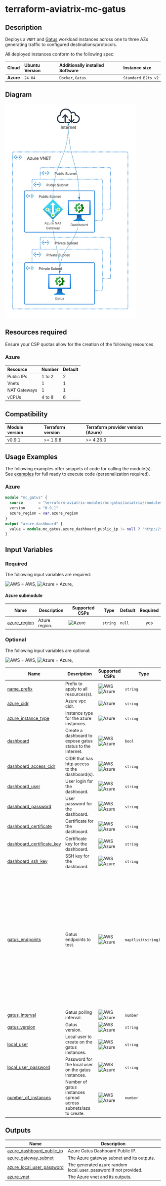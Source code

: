 # terraform-aviatrix-mc-gatus

## Description

Deploys a `VNET` and [Gatus](https://github.com/TwiN/gatus) workload instances across one to three AZs generating traffic to configured destinations/protocols.

All deployed instances conform to the following spec:

| Cloud     | Ubuntu Version | Additionally installed Software | Instance size      |
| :-------- | :------------- | :------------------------------ | :----------------- |
| **Azure** | `24.04`        | `Docker`, `Gatus`               | `Standard_B2ts_v2` |

## Diagram

<img src="https://github.com/terraform-aviatrix-modules/terraform-aviatrix-mc-gatus/blob/main/img/azure.png?raw=true">

## Resources required

Ensure your CSP quotas allow for the creation of the following resources.

### Azure

| Resource     | Number | Default |
| :----------- | :----- | :------ |
| Public IPs   | 1 to 2 | 2       |
| Vnets        | 1      | 1       |
| NAT Gateways | 1      | 1       |
| vCPUs        | 4 to 8 | 6       |

## Compatibility

| Module version | Terraform version | Terraform provider version (Azure) |
| :------------- | :---------------- | :--------------------------------- |
| v0.9.1         | >= 1.9.8          | >= 4.26.0                          |

## Usage Examples

The following examples offer snippets of code for calling the module(s). See [examples](https://github.com/terraform-aviatrix-modules/terraform-aviatrix-mc-gatus/tree/main/examples) for full ready to execute code (personalization required).

### Azure

```terraform
module "mc_gatus" {
  source       = "terraform-aviatrix-modules/mc-gatus/aviatrix//modules/azure"
  version      = "0.9.1"
  azure_region = var.azure_region
}
output "azure_dashboard" {
  value = module.mc_gatus.azure_dashboard_public_ip != null ? "http://${module.mc_gatus.azure_dashboard_public_ip}" : null
}
```

## Input Variables

### Required

The following input variables are required:

<img src="https://github.com/terraform-aviatrix-modules/terraform-aviatrix-mc-transit/blob/main/img/aws.png?raw=true" title="AWS"> = AWS, <img src="https://github.com/terraform-aviatrix-modules/terraform-aviatrix-mc-transit/blob/main/img/azure.png?raw=true" title="Azure"> = Azure,

#### Azure submodule

| Name                                                                     | Description   | Supported CSPs                                                                                                                         | Type     | Default | Required |
| ------------------------------------------------------------------------ | ------------- | -------------------------------------------------------------------------------------------------------------------------------------- | -------- | ------- | :------: |
| <a name="input_azure_region"></a> [azure\_region](#input\_azure\_region) | Azure region. | <img src="https://github.com/terraform-aviatrix-modules/terraform-aviatrix-mc-transit/blob/main/img/azure.png?raw=true" title="Azure"> | `string` | `null`  |   yes    |

### Optional

The following input variables are optional:

<img src="https://github.com/terraform-aviatrix-modules/terraform-aviatrix-mc-transit/blob/main/img/aws.png?raw=true" title="AWS"> = AWS, <img src="https://github.com/terraform-aviatrix-modules/terraform-aviatrix-mc-transit/blob/main/img/azure.png?raw=true" title="Azure"> = Azure, 

| Name                                                                                                             | Description                                                    | Supported CSPs                                                                                                                                                                                                                                                            | Type                | Default                                                                                                                                                                                                                                                                                                                                                                                                                                                       | Required |
| ---------------------------------------------------------------------------------------------------------------- | -------------------------------------------------------------- | ------------------------------------------------------------------------------------------------------------------------------------------------------------------------------------------------------------------------------------------------------------------------- | ------------------- | ------------------------------------------------------------------------------------------------------------------------------------------------------------------------------------------------------------------------------------------------------------------------------------------------------------------------------------------------------------------------------------------------------------------------------------------------------------- | :------: |
| <a name="input_name_prefix"></a> [name_prefix](#input\_name_prefix)                                              | Prefix to apply to all resources(s).                           | <img src="https://github.com/terraform-aviatrix-modules/terraform-aviatrix-mc-transit/blob/main/img/aws.png?raw=true" title="AWS"> <img src="https://github.com/terraform-aviatrix-modules/terraform-aviatrix-mc-transit/blob/main/img/azure.png?raw=true" title="Azure"> | `string`            | `mc-gatus`                                                                                                                                                                                                                                                                                                                                                                                                                                                    |    no    |
| <a name="input_azure_cidr"></a> [azure\_cidr](#input\_azure\_cidr)                                               | Azure vpc cidr.                                                | <img src="https://github.com/terraform-aviatrix-modules/terraform-aviatrix-mc-transit/blob/main/img/azure.png?raw=true" title="Azure">                                                                                                                                    | `string`            | `"10.2.0.0/24"`                                                                                                                                                                                                                                                                                                                                                                                                                                               |    no    |
| <a name="input_azure_instance_type"></a> [azure\_instance\_type](#input\_azure\_instance\_type)                  | Instance type for the azure instances.                         | <img src="https://github.com/terraform-aviatrix-modules/terraform-aviatrix-mc-transit/blob/main/img/azure.png?raw=true" title="Azure">                                                                                                                                    | `string`            | `Standard_B2ts_v2`                                                                                                                                                                                                                                                                                                                                                                                                                                            |    no    |
| <a name="input_dashboard"></a> [dashboard](#input\_dashboard)                                                    | Create a dashboard to expose gatus status to the Internet.     | <img src="https://github.com/terraform-aviatrix-modules/terraform-aviatrix-mc-transit/blob/main/img/aws.png?raw=true" title="AWS"> <img src="https://github.com/terraform-aviatrix-modules/terraform-aviatrix-mc-transit/blob/main/img/azure.png?raw=true" title="Azure"> | `bool`              | `true`                                                                                                                                                                                                                                                                                                                                                                                                                                                        |    no    |
| <a name="input_dashboard_access_cidr"></a> [dashboard\_access\_cidr](#input\_dashboard\_access\_cidr)            | CIDR that has http access to the dashboard(s).                 | <img src="https://github.com/terraform-aviatrix-modules/terraform-aviatrix-mc-transit/blob/main/img/aws.png?raw=true" title="AWS"> <img src="https://github.com/terraform-aviatrix-modules/terraform-aviatrix-mc-transit/blob/main/img/azure.png?raw=true" title="Azure"> | `string`            | Internet source IP of the executing system                                                                                                                                                                                                                                                                                                                                                                                                                    |    no    |
| <a name="input_dashboard_user"></a> [dashboard\_user](#input\_dashboard\_user)                                   | User login for the dashboard.                                  | <img src="https://github.com/terraform-aviatrix-modules/terraform-aviatrix-mc-transit/blob/main/img/aws.png?raw=true" title="AWS"> <img src="https://github.com/terraform-aviatrix-modules/terraform-aviatrix-mc-transit/blob/main/img/azure.png?raw=true" title="Azure"> | `string`            | `null`                                                                                                                                                                                                                                                                                                                                                                                                                                                        |    no    |
| <a name="input_dashboard_password"></a> [dashboard\_password](#input\_dashboard\_password)                       | User password for the dashboard.                               | <img src="https://github.com/terraform-aviatrix-modules/terraform-aviatrix-mc-transit/blob/main/img/aws.png?raw=true" title="AWS"> <img src="https://github.com/terraform-aviatrix-modules/terraform-aviatrix-mc-transit/blob/main/img/azure.png?raw=true" title="Azure"> | `string`            | `null`                                                                                                                                                                                                                                                                                                                                                                                                                                                        |    no    |
| <a name="input_dashboard_certificate"></a> [dashboard\_certificate](#input\_dashboard\_certificate)              | Certificate for the dashboard.                                 | <img src="https://github.com/terraform-aviatrix-modules/terraform-aviatrix-mc-transit/blob/main/img/aws.png?raw=true" title="AWS"> <img src="https://github.com/terraform-aviatrix-modules/terraform-aviatrix-mc-transit/blob/main/img/azure.png?raw=true" title="Azure"> | `string`            | `null`                                                                                                                                                                                                                                                                                                                                                                                                                                                        |    no    |
| <a name="input_dashboard_certificate_key"></a> [dashboard\_certificate\_key](#input\_dashboard\_certificate_key) | Certificate key for the dashboard.                             | <img src="https://github.com/terraform-aviatrix-modules/terraform-aviatrix-mc-transit/blob/main/img/aws.png?raw=true" title="AWS"> <img src="https://github.com/terraform-aviatrix-modules/terraform-aviatrix-mc-transit/blob/main/img/azure.png?raw=true" title="Azure"> | `string`            | `null`                                                                                                                                                                                                                                                                                                                                                                                                                                                        |    no    |
| <a name="input_dashboard_ssh_key"></a> [dashboard\_ssh\_key](#input\_dashboard\_ssh_key)                         | SSH key for the dashboard.                                     | <img src="https://github.com/terraform-aviatrix-modules/terraform-aviatrix-mc-transit/blob/main/img/aws.png?raw=true" title="AWS"> <img src="https://github.com/terraform-aviatrix-modules/terraform-aviatrix-mc-transit/blob/main/img/azure.png?raw=true" title="Azure"> | `string`            | `null`                                                                                                                                                                                                                                                                                                                                                                                                                                                        |    no    |
| <a name="input_gatus_endpoints"></a> [gatus\_endpoints](#input\_gatus\_endpoints)                                | Gatus endpoints to test.                                       | <img src="https://github.com/terraform-aviatrix-modules/terraform-aviatrix-mc-transit/blob/main/img/aws.png?raw=true" title="AWS"> <img src="https://github.com/terraform-aviatrix-modules/terraform-aviatrix-mc-transit/blob/main/img/azure.png?raw=true" title="Azure"> | `map(list(string))` | <pre>{<br/>  "http": [<br/>    "de.vu",<br/>    "69298.com",<br/>    "tiktock.com",<br/>    "acrilhacrancon.com",<br/>    "blockexplorer.com"<br/>  ],<br/>  "https": [<br/>    "aviatrix.com",<br/>    "aws.amazon.com",<br/>    "www.microsoft.com",<br/>    "cloud.google.com",<br/>    "github.com",<br/>    "thishabboforum.com",<br/>    "malware.net",<br/>    "go.dev",<br/>    "dk-metall.ru"<br/>  ],<br/>  "icmp": [],<br/>  "tcp": []<br/>}</pre> |    no    |
| <a name="input_gatus_interval"></a> [gatus\_interval](#input\_gatus\_interval)                                   | Gatus polling interval.                                        | <img src="https://github.com/terraform-aviatrix-modules/terraform-aviatrix-mc-transit/blob/main/img/aws.png?raw=true" title="AWS"> <img src="https://github.com/terraform-aviatrix-modules/terraform-aviatrix-mc-transit/blob/main/img/azure.png?raw=true" title="Azure"> | `number`            | `10`                                                                                                                                                                                                                                                                                                                                                                                                                                                          |    no    |
| <a name="input_gatus_version"></a> [gatus\_version](#input\_gatus\_version)                                      | Gatus version.                                                 | <img src="https://github.com/terraform-aviatrix-modules/terraform-aviatrix-mc-transit/blob/main/img/aws.png?raw=true" title="AWS"> <img src="https://github.com/terraform-aviatrix-modules/terraform-aviatrix-mc-transit/blob/main/img/azure.png?raw=true" title="Azure"> | `string`            | `"5.12.1"`                                                                                                                                                                                                                                                                                                                                                                                                                                                    |    no    |
| <a name="input_local_user"></a> [local\_user](#input\_local\_user)                                               | Local user to create on the gatus instances.                   | <img src="https://github.com/terraform-aviatrix-modules/terraform-aviatrix-mc-transit/blob/main/img/aws.png?raw=true" title="AWS"> <img src="https://github.com/terraform-aviatrix-modules/terraform-aviatrix-mc-transit/blob/main/img/azure.png?raw=true" title="Azure"> | `string`            | `"gatus"`                                                                                                                                                                                                                                                                                                                                                                                                                                                     |    no    |
| <a name="input_local_user_password"></a> [local\_user\_password](#input\_local\_user\_password)                  | Password for the local user on the gatus instances.            | <img src="https://github.com/terraform-aviatrix-modules/terraform-aviatrix-mc-transit/blob/main/img/aws.png?raw=true" title="AWS"> <img src="https://github.com/terraform-aviatrix-modules/terraform-aviatrix-mc-transit/blob/main/img/azure.png?raw=true" title="Azure"> | `string`            | `null`                                                                                                                                                                                                                                                                                                                                                                                                                                                        |    no    |
| <a name="input_number_of_instances"></a> [number\_of\_instances](#input\_number\_of\_instances)                  | Number of gatus instances spread across subnets/azs to create. | <img src="https://github.com/terraform-aviatrix-modules/terraform-aviatrix-mc-transit/blob/main/img/aws.png?raw=true" title="AWS"> <img src="https://github.com/terraform-aviatrix-modules/terraform-aviatrix-mc-transit/blob/main/img/azure.png?raw=true" title="Azure"> | `number`            | `2`                                                                                                                                                                                                                                                                                                                                                                                                                                                           |    no    |

## Outputs

| Name                                                                                                                  | Description                                                       |
| --------------------------------------------------------------------------------------------------------------------- | ----------------------------------------------------------------- |
| <a name="output_azure_dashboard_public_ip"></a> [azure\_dashboard\_public\_ip](#output\_azure\_dashboard\_public\_ip) | Azure Gatus Dashboard Public IP.                                  |
| <a name="output_azure_gateway_subnet"></a> [azure\_gateway\_subnet](#output\_azure\_gateway\_subnet)                  | The Azure gateway subnet and its outputs.                         |
| <a name="output_azure_local_user_password"></a> [azure\_local\_user\_password](#output\_local\_user\_password)        | The generated azure random local\_user\_password if not provided. |
| <a name="output_azure_vnet"></a> [azure\_vnet](#output\_azure_vnet)                                                   | The Azure vnet and its outputs.                                   |
